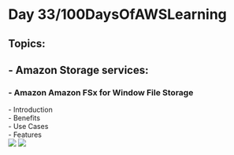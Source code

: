 <h1> Day 33/100DaysOfAWSLearning </h1>
<h2> Topics: </h2>

 <h2>  - Amazon Storage services: </h2>

<h3> - Amazon Amazon FSx for Window File Storage</h3>
          - Introduction <br>
          - Benefits <br>
          - Use Cases <br>
          - Features <br>

<img src = "https://github.com/thetechgirlgita/100-days-of-aws-learning/blob/master/Images/Day33/33_1.jpg?raw=true">
<img src = "https://github.com/thetechgirlgita/100-days-of-aws-learning/blob/master/Images/Day33/33_2.jpg?raw=true">

